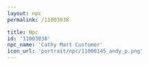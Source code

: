 ```yaml
---
layout: npc
permalink: /11003038

title: Npc
id: '11003038'
npc_name: 'Cathy Mart Customer'
icon_url: 'portrait/npc/11000145_andy_p.png'
---
```

